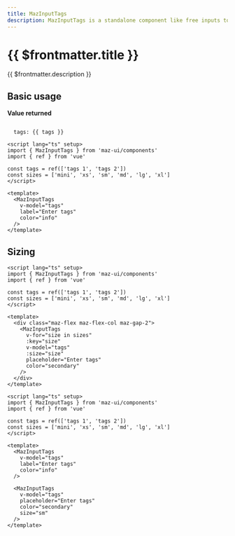 ```yaml
---
title: MazInputTags
description: MazInputTags is a standalone component like free inputs to help user select many values and return an Array of strings. Color options are also available.
---
```


# {{ $frontmatter.title }}

{{ $frontmatter.description }}

<!--@include: ./../.vitepress/mixins/getting-started.md-->

<!--@include: ./../.vitepress/mixins/maz-input-props.md-->

## Basic usage

<MazInputTags
  v-model="tags"
  placeholder="Enter tags"
  color="info"
/>

**Value returned**

<code>
  tags: {{ tags }}
</code>

```vue
<script lang="ts" setup>
import { MazInputTags } from 'maz-ui/components'
import { ref } from 'vue'

const tags = ref(['tags 1', 'tags 2'])
const sizes = ['mini', 'xs', 'sm', 'md', 'lg', 'xl']
</script>

<template>
  <MazInputTags
    v-model="tags"
    label="Enter tags"
    color="info"
  />
</template>
```

## Sizing

<div class="maz-flex maz-flex-col maz-gap-2">
  <MazInputTags
    v-for="size in sizes"
    :key="size"
    :size="size"
    v-model="tags"
    placeholder="Enter tags"
    color="secondary"
    size="sm"
  />
</div>

```vue
<script lang="ts" setup>
import { MazInputTags } from 'maz-ui/components'
import { ref } from 'vue'

const tags = ref(['tags 1', 'tags 2'])
const sizes = ['mini', 'xs', 'sm', 'md', 'lg', 'xl']
</script>

<template>
  <div class="maz-flex maz-flex-col maz-gap-2">
    <MazInputTags
      v-for="size in sizes"
      :key="size"
      v-model="tags"
      :size="size"
      placeholder="Enter tags"
      color="secondary"
    />
  </div>
</template>
```

<script lang="ts" setup>
  import { ref } from 'vue'

  const tags = ref(['tags 1', 'tags 2'])
  const sizes = ['mini', 'xs', 'sm', 'md', 'lg', 'xl']
</script>

```vue
<script lang="ts" setup>
import { MazInputTags } from 'maz-ui/components'
import { ref } from 'vue'

const tags = ref(['tags 1', 'tags 2'])
const sizes = ['mini', 'xs', 'sm', 'md', 'lg', 'xl']
</script>

<template>
  <MazInputTags
    v-model="tags"
    label="Enter tags"
    color="info"
  />

  <MazInputTags
    v-model="tags"
    placeholder="Enter tags"
    color="secondary"
    size="sm"
  />
</template>
```

<!--@include: ./../.vitepress/generated-docs/maz-input-tags.doc.md-->
